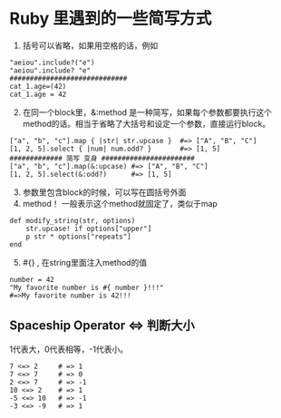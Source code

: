 # Ruby 里遇到的一些简写方式
1. 括号可以省略，如果用空格的话，例如
```
"aeiou".include?("e")
"aeiou".include? "e"
#############################
cat_1.age=(42)
cat_1.age = 42
```
2. 在同一个block里，&:method 是一种简写，如果每个参数都要执行这个method的话。相当于省略了大括号和设定一个参数，直接运行block。
```
["a", "b", "c"].map { |str| str.upcase }  #=> ["A", "B", "C"]
[1, 2, 5].select { |num| num.odd? }       #=> [1, 5]
############# 简写 变身 #######################
["a", "b", "c"].map(&:upcase) #=> ["A", "B", "C"]
[1, 2, 5].select(&:odd?)      #=> [1, 5]
```
3. 参数里包含block的时候，可以写在圆括号外面
4. method！ 一般表示这个method就固定了，类似于map
```
def modify_string(str, options)
    str.upcase! if options["upper"]
    p str * options["repeats"]
end
```
5. #{} , 在string里面注入method的值
```
number = 42
"My favorite number is #{ number }!!!"
#=>My favorite number is 42!!!
```
## Spaceship Operator <=> 判断大小
1代表大，0代表相等，-1代表小。
```
7 <=> 2     # => 1
7 <=> 7     # => 0
2 <=> 7     # => -1
10 <=> 2    # => 1
-5 <=> 10   # => -1
-3 <=> -9   # => 1
```

